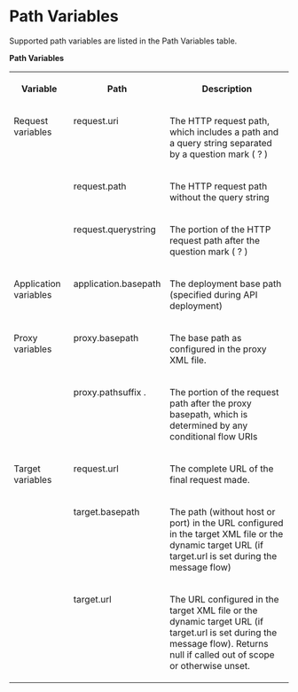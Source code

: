 <!-- loio482192514b7c4ec9a15b6ab6ed971e35 -->

# Path Variables

Supported path variables are listed in the Path Variables table.

**Path Variables**


<table>
<tr>
<th valign="top">

Variable

</th>
<th valign="top">

Path

</th>
<th valign="top">

Description

</th>
</tr>
<tr>
<td valign="top" rowspan="3">

Request variables

</td>
<td valign="top">

request.uri

</td>
<td valign="top">

The HTTP request path, which includes a path and a query string separated by a question mark \( ? \)

</td>
</tr>
<tr>
<td valign="top">

request.path

</td>
<td valign="top">

The HTTP request path without the query string

</td>
</tr>
<tr>
<td valign="top">

request.querystring

</td>
<td valign="top">

The portion of the HTTP request path after the question mark \( ? \)

</td>
</tr>
<tr>
<td valign="top">

Application variables

</td>
<td valign="top">

application.basepath

</td>
<td valign="top">

The deployment base path \(specified during API deployment\)

</td>
</tr>
<tr>
<td valign="top" rowspan="2">

Proxy variables

</td>
<td valign="top">

proxy.basepath

</td>
<td valign="top">

The base path as configured in the proxy XML file.

</td>
</tr>
<tr>
<td valign="top">

proxy.pathsuffix .

</td>
<td valign="top">

The portion of the request path after the proxy basepath, which is determined by any conditional flow URIs

</td>
</tr>
<tr>
<td valign="top" rowspan="3">

Target variables

</td>
<td valign="top">

request.url

</td>
<td valign="top">

The complete URL of the final request made.

</td>
</tr>
<tr>
<td valign="top">

target.basepath

</td>
<td valign="top">

The path \(without host or port\) in the URL configured in the target XML file or the dynamic target URL \(if target.url is set during the message flow\)

</td>
</tr>
<tr>
<td valign="top">

target.url

</td>
<td valign="top">

The URL configured in the target XML file or the dynamic target URL \(if target.url is set during the message flow\). Returns null if called out of scope or otherwise unset.

</td>
</tr>
</table>

